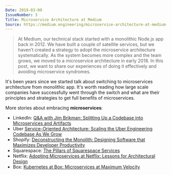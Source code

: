 ```yaml
---
Date: 2019-03-09
IssueNumber: 3
Title: Microservice Architecture at Medium
Source: https://medium.engineering/microservice-architecture-at-medium-9c33805eb74f
---
```


> At Medium, our technical stack started with a monolithic Node.js app back in 2012. We have built a couple of satellite services, but we haven’t created a strategy to adopt the microservice architecture systematically. As the system becomes more complex and the team grows, we moved to a microservice architecture in early 2018. In this post, we want to share our experiences of doing it effectively and avoiding microservice syndromes.

It's been years since we started talk about switching to microservices architecture from monolithic app. It's worth reading how large scale companies have successfully went through the switch and what are their principles and strategies to get full benefits of microservices.

More stories about embracing **microservices**:

- LinkedIn: [Q&A with Jim Brikman: Splitting Up a Codebase into Microservices and Artifacts](https://engineering.linkedin.com/blog/2016/02/q-a-with-jim-brikman--splitting-up-a-codebase-into-microservices)
- Uber [Service-Oriented Architecture: Scaling the Uber Engineering Codebase As We Grow](https://eng.uber.com/soa/)
- Shopify: [Deconstructing the Monolith: Designing Software that Maximizes Developer Productivity](https://engineering.shopify.com/blogs/engineering/deconstructing-monolith-designing-software-maximizes-developer-productivity)
- Squarespace: [The Pillars of Squarespace Services](https://engineering.squarespace.com/blog/2017/the-pillars-of-squarespace-services)
- Netflix: [Adopting Microservices at Netflix: Lessons for Architectural Design](https://www.nginx.com/blog/microservices-at-netflix-architectural-best-practices)
- Box: [Kubernetes at Box: Microservices at Maximum Velocity](https://blog.box.com/kubernetes-box-microservices-maximum-velocity)